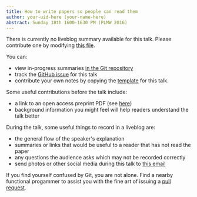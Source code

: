 ```yaml
---
title: How to write papers so people can read them
author: your-uid-here (your-name-here)
abstract: Sunday 18th 1600-1630 PM (PLMW 2016)
---
```


There is currently no liveblog summary available for this talk. Please contribute one by modifying [this file](https://github.com/ocamllabs/icfp2016-blog/blob/master/PLMW/how-to-write-papers-so-people-.md).

You can:
* view in-progress summaries [in the Git repository](https://github.com/ocamllabs/icfp2016-blog/tree/master/PLMW/how-to-write-papers-so-people-/)
* track the [GitHub issue](https://github.com/ocamllabs/icfp2016-blog/issues/33) for this talk
* contribute your own notes by copying the [template](how-to-write-papers-so-people-/template.md) for this talk.

Some useful contributions before the talk include:
* a link to an open access preprint PDF (see [here](https://github.com/gasche/icfp2016-papers))
* background information you might feel will help readers understand the talk better

During the talk, some useful things to record in a liveblog are:
* the general flow of the speaker's explanation
* summaries or links that would be useful to a reader that has not read the paper
* any questions the audience asks which may not be recorded correctly
* send photos or other social media during this talk to [this email](mailto:icfp16.photos@gmail.com?subject=PLMW:how-to-write-papers-so-people-)

If you find yourself confused by Git, you are not alone. Find a nearby functional progammer
to assist you with the fine art of issuing a [pull request](https://help.github.com/articles/about-pull-requests/).

